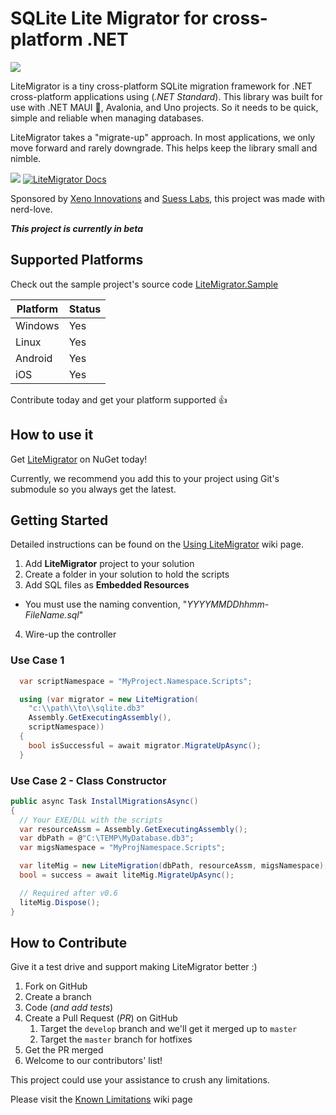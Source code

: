 # SQLite Lite Migrator for cross-platform .NET

<!-- <img align="right" width="90" height="90" src="https://raw.githubusercontent.com/xenoinc/LiteMigrator/master/docs/logo.png" /> -->
[![](https://raw.githubusercontent.com/xenoinc/LiteMigrator/master/docs/logo.png)]()

LiteMigrator is a tiny cross-platform SQLite migration framework for .NET cross-platform applications using (_.NET Standard_). This library was built for use with .NET MAUI 🐒, Avalonia, and Uno projects. So it needs to be quick, simple and reliable when managing databases.

LiteMigrator takes a "migrate-up" approach. In most applications, we only move forward and rarely downgrade. This helps keep the library small and nimble.

[![](https://img.shields.io/nuget/v/Xeno.LiteMigrator?color=blue)](https://www.nuget.org/packages/Xeno.LiteMigrator/)
[![LiteMigrator Docs](https://img.shields.io/badge/docs-litemigrator-blue.svg)](https://github.com/xenoinc/LiteMigrator/wiki)

Sponsored by [Xeno Innovations](https://xenoinc.com) and [Suess Labs](https://suesslabs.com), this project was made with nerd-love.

**_This project is currently in beta_**

## Supported Platforms

Check out the sample project's source code [LiteMigrator.Sample](https://github.com/xenoinc/LiteMigrator.Sample)

| Platform | Status |
|----------|--------|
| Windows  | Yes
| Linux    | Yes
| Android  | Yes
| iOS      | Yes

Contribute today and get your platform supported 👍

## How to use it

Get [LiteMigrator](https://www.nuget.org/packages/Xeno.LiteMigrator) on NuGet today!

Currently, we recommend you add this to your project using Git's submodule so you always get the latest.

## Getting Started
Detailed instructions can be found on the [Using LiteMigrator](https://github.com/xenoinc/SQLiteMigrator/wiki/Using-LiteMigrator) wiki page.

1. Add **LiteMigrator** project to your solution
2. Create a folder in your solution to hold the scripts
3. Add SQL files as **Embedded Resources**
  * You must use the naming convention, "_YYYYMMDDhhmm-FileName.sql_"
4. Wire-up the controller


### Use Case 1

```cs
  var scriptNamespace = "MyProject.Namespace.Scripts";

  using (var migrator = new LiteMigration(
    "c:\\path\\to\\sqlite.db3"
    Assembly.GetExecutingAssembly(),
    scriptNamespace))
  {
    bool isSuccessful = await migrator.MigrateUpAsync();
  }
```

### Use Case 2 - Class Constructor

```cs
public async Task InstallMigrationsAsync()
{
  // Your EXE/DLL with the scripts
  var resourceAssm = Assembly.GetExecutingAssembly();
  var dbPath = @"C:\TEMP\MyDatabase.db3";
  var migsNamespace = "MyProjNamespace.Scripts";

  var liteMig = new LiteMigration(dbPath, resourceAssm, migsNamespace);
  bool = success = await liteMig.MigrateUpAsync();

  // Required after v0.6
  liteMig.Dispose();
}
```

## How to Contribute
Give it a test drive and support making LiteMigrator better :)

1. Fork on GitHub
2. Create a branch
3. Code (_and add tests_)
4. Create a Pull Request (_PR_) on GitHub
   1. Target the ``develop`` branch and we'll get it merged up to ``master``
   2. Target the ``master`` branch for hotfixes
5. Get the PR merged
6. Welcome to our contributors' list!

This project could use your assistance to crush any limitations.

Please visit the [Known Limitations](https://github.com/xenoinc/LiteMigrator/wiki/Known-Limitations) wiki page
